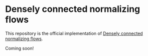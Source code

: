 # Densely connected normalizing flows

This repository is the official implementation of [Densely connected normalizing flows](https://arxiv.org/abs/2106.04627).

Coming soon!

